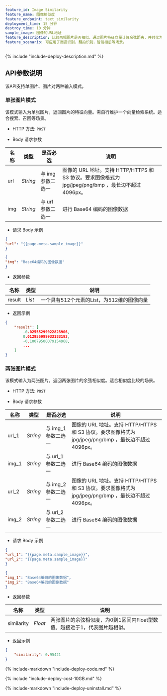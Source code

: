 ```yaml
---
feature_id: Image Similarity
feature_name: 图像相似度
feature_endpoint: text_similarity
deployment_time: 15 分钟
destroy_time: 10 分钟
sample_image: 图像的URL地址
feature_description: 比较两幅图片是否相似，通过图片特征向量计算余弦距离，并转化为置信度，根据置信度比较两张图片的相似性。
feature_scenario: 可应用于商品识别，翻拍识别，智能相册等场景。
---
```


{%
  include "include-deploy-description.md"
%}

## API参数说明

该API支持单图片、图片对两种输入模式。

### 单张图片模式

该模式输入为单张图片，返回图片的特征向量。需自行维护一个向量检索系统。适合搜索、召回等场景。

- HTTP 方法: `POST`

- Body 请求参数

| **名称**  | **类型**  | **是否必选** |  **说明**  |
|----------|-----------|------------|------------|
| url | *String* |与 img 参数二选一|图像的 URL 地址。支持 HTTP/HTTPS 和 S3 协议。要求图像格式为 jpg/jpeg/png/bmp ，最长边不超过 4096px。|
| img | *String* |与 url 参数二选一|进行 Base64 编码的图像数据|

- 请求 Body 示例

``` json
{
"url": "{{page.meta.sample_image}}"
}
```

``` json
{
"img": "Base64编码的图像数据"
}
```

- 返回参数

| **名称**  | **类型**  |  **说明**  |
|----------|-----------|------------|
|result    |*List*   |一个具有512个元素的List，为512维的图像向量|

- 返回示例

``` json
{
    "result": [
        -0.02555299922823906, 
        0.012955999933183193, 
        -0.10079500079154968, 
        ...
    ]
}
```

### 两张图片模式

该模式输入为两张图片，返回两张图片的余弦相似度。适合相似度比较的场景。

- HTTP 方法: `POST`

- Body 请求参数

| **名称**  | **类型**  | **是否必选** |  **说明**  |
|----------|-----------|------------|------------|
| url_1 | *String* |与 img_1 参数二选一|图像的 URL 地址。支持 HTTP/HTTPS 和 S3 协议。要求图像格式为 jpg/jpeg/png/bmp ，最长边不超过 4096px。|
| img_1 | *String* |与 url_1 参数二选一|进行 Base64 编码的图像数据|
| url_2 | *String* |与 img_2 参数二选一|图像的 URL 地址。支持 HTTP/HTTPS 和 S3 协议。要求图像格式为 jpg/jpeg/png/bmp ，最长边不超过 4096px。|
| img_2 | *String* |与 url_2 参数二选一|进行 Base64 编码的图像数据|

- 请求 Body 示例

``` json
{
"url_1": "{{page.meta.sample_image}}",
"url_2": "{{page.meta.sample_image}}"
}
```

``` json
{
"img_1": "Base64编码的图像数据",
"img_2": "Base64编码的图像数据"
}
```

- 返回参数

| **名称**  | **类型**  |  **说明**  |
|----------|-----------|------------|
|similarity    |*Float*   |两张图片的余弦相似度，为0到1区间内Float型数值。越接近于1，代表图片越相似。|

- 返回示例

``` json
{
    "similarity": 0.95421
}
```

{%
  include-markdown "include-deploy-code.md"
%}

{%
  include "include-deploy-cost-10GB.md"
%}

{%
  include-markdown "include-deploy-uninstall.md"
%}